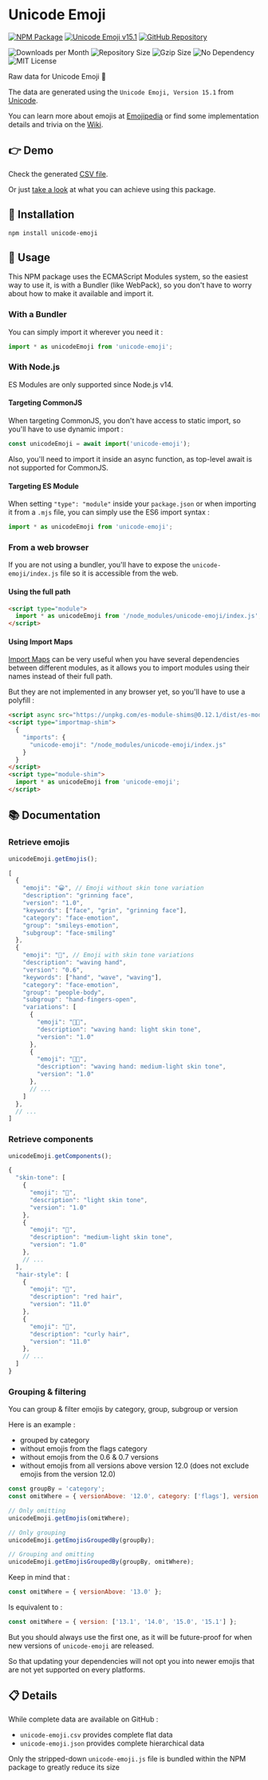 # Unicode Emoji

[![NPM Package](https://img.shields.io/npm/v/unicode-emoji?label=release&color=%23cd2620&logo=npm)](https://www.npmjs.com/package/unicode-emoji)
[![Unicode Emoji v15.1](https://img.shields.io/badge/emoji-v15.1-yellow?logo=unicode&logoColor=yellow)](https://unicode.org/Public/emoji/15.1/)
[![GitHub Repository](https://img.shields.io/github/stars/Julien-Marcou/Unicode-Emoji?color=%23f5f5f5&logo=github)](https://github.com/Julien-Marcou/Unicode-Emoji)

![Downloads per Month](https://img.shields.io/npm/dm/unicode-emoji)
![Repository Size](https://img.shields.io/github/repo-size/Julien-Marcou/Unicode-Emoji?color=%23063a8d)
![Gzip Size](https://img.shields.io/bundlephobia/minzip/unicode-emoji?label=gzip%20size)
![No Dependency](https://img.shields.io/badge/dependencies-none-%23872a84)
![MIT License](https://img.shields.io/npm/l/unicode-emoji)

Raw data for Unicode Emoji 🙂

The data are generated using the `Unicode Emoji, Version 15.1` from [Unicode](https://home.unicode.org/emoji/about-emoji/).

You can learn more about emojis at [Emojipedia](https://emojipedia.org/) or find some implementation details and trivia on the [Wiki](https://github.com/Julien-Marcou/Unicode-Emoji/wiki).


## 👉 Demo

Check the generated [CSV file](https://github.com/Julien-Marcou/Unicode-Emoji/blob/master/unicode-emoji.csv).

Or just [take a look](https://emoji.julien-marcou.fr/) at what you can achieve using this package.


## 🔌 Installation

```shell
npm install unicode-emoji
```


## 🧰 Usage

This NPM package uses the ECMAScript Modules system, so the easiest way to use it, is with a Bundler (like WebPack), so you don't have to worry about how to make it available and import it.

### With a Bundler

You can simply import it wherever you need it :

```javascript
import * as unicodeEmoji from 'unicode-emoji';
```

### With Node.js

ES Modules are only supported since Node.js v14.

#### Targeting CommonJS

When targeting CommonJS, you don't have access to static import, so you'll have to use dynamic import :

```javascript
const unicodeEmoji = await import('unicode-emoji');
```

Also, you'll need to import it inside an async function, as top-level await is not supported for CommonJS.

#### Targeting ES Module

When setting `"type": "module"` inside your `package.json` or when importing it from a `.mjs` file, you can simply use the ES6 import syntax :

```javascript
import * as unicodeEmoji from 'unicode-emoji';
```

### From a web browser

If you are not using a bundler, you'll have to expose the `unicode-emoji/index.js` file so it is accessible from the web.

#### Using the full path

```html
<script type="module">
  import * as unicodeEmoji from '/node_modules/unicode-emoji/index.js';
</script>
```
#### Using Import Maps

[Import Maps](https://wicg.github.io/import-maps/) can be very useful when you have several dependencies between different modules, as it allows you to import modules using their names instead of their full path.

But they are not implemented in any browser yet, so you'll have to use a polyfill :

```html
<script async src="https://unpkg.com/es-module-shims@0.12.1/dist/es-module-shims.js"></script>
<script type="importmap-shim">
  {
    "imports": {
      "unicode-emoji": "/node_modules/unicode-emoji/index.js"
    }
  }
</script>
<script type="module-shim">
  import * as unicodeEmoji from 'unicode-emoji';
</script>
```


## 📚 Documentation

### Retrieve emojis

```javascript
unicodeEmoji.getEmojis();
```

```javascript
[
  {
    "emoji": "😀", // Emoji without skin tone variation
    "description": "grinning face",
    "version": "1.0",
    "keywords": ["face", "grin", "grinning face"],
    "category": "face-emotion",
    "group": "smileys-emotion",
    "subgroup": "face-smiling"
  },
  {
    "emoji": "👋", // Emoji with skin tone variations
    "description": "waving hand",
    "version": "0.6",
    "keywords": ["hand", "wave", "waving"],
    "category": "face-emotion",
    "group": "people-body",
    "subgroup": "hand-fingers-open",
    "variations": [
      {
        "emoji": "👋🏻",
        "description": "waving hand: light skin tone",
        "version": "1.0"
      },
      {
        "emoji": "👋🏼",
        "description": "waving hand: medium-light skin tone",
        "version": "1.0"
      },
      // ...
    ]
  },
  // ...
]
```

### Retrieve components

```javascript
unicodeEmoji.getComponents();
```

```javascript
{
  "skin-tone": [
    {
      "emoji": "🏻",
      "description": "light skin tone",
      "version": "1.0"
    },
    {
      "emoji": "🏼",
      "description": "medium-light skin tone",
      "version": "1.0"
    },
    // ...
  ],
  "hair-style": [
    {
      "emoji": "🦰",
      "description": "red hair",
      "version": "11.0"
    },
    {
      "emoji": "🦱",
      "description": "curly hair",
      "version": "11.0"
    },
    // ...
  ]
}
```

### Grouping & filtering

You can group & filter emojis by category, group, subgroup or version

Here is an example :
 - grouped by category
 - without emojis from the flags category
 - without emojis from the 0.6 & 0.7 versions
 - without emojis from all versions above version 12.0 (does not exclude emojis from the version 12.0)

```javascript
const groupBy = 'category';
const omitWhere = { versionAbove: '12.0', category: ['flags'], version: ['0.6', '0.7'] };

// Only omitting
unicodeEmoji.getEmojis(omitWhere);

// Only grouping
unicodeEmoji.getEmojisGroupedBy(groupBy);

// Grouping and omitting
unicodeEmoji.getEmojisGroupedBy(groupBy, omitWhere);
```

Keep in mind that :

```javascript
const omitWhere = { versionAbove: '13.0' };
```

Is equivalent to :

```javascript
const omitWhere = { version: ['13.1', '14.0', '15.0', '15.1'] };
```

But you should always use the first one, as it will be future-proof for when new versions of `unicode-emoji` are released.

So that updating your dependencies will not opt you into newer emojis that are not yet supported on every platforms.


## 📋 Details

While complete data are available on GitHub :
 - `unicode-emoji.csv` provides complete flat data
 - `unicode-emoji.json` provides complete hierarchical data

Only the stripped-down `unicode-emoji.js` file is bundled within the NPM package to greatly reduce its size
